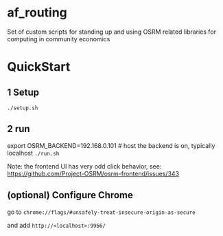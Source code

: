 # af_routing
Set of custom scripts for standing up and using OSRM related libraries for computing in community economics

# QuickStart

## 1 Setup
`./setup.sh`

## 2 run
export OSRM_BACKEND=192.168.0.101 # host the backend is on, typically localhost
`./run.sh`

Note: the frontend UI has very odd click behavior, see: https://github.com/Project-OSRM/osrm-frontend/issues/343

## (optional) Configure Chrome

go to `chrome://flags/#unsafely-treat-insecure-origin-as-secure`

and add `http://<localhost>:9966/`
